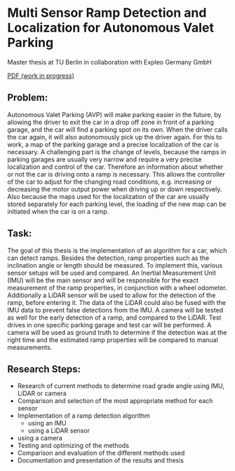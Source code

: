 # Multi Sensor Ramp Detection and Localization for Autonomous Valet Parking

Master thesis at TU Berlin in collaboration with Expleo Germany GmbH

[PDF (work in progress)](https://github.com/FSaal/masterThesis/blob/main/Thesis/Main_Thesis/main.pdf)

## Problem:
Autonomous Valet Parking (AVP) will make parking easier in the future, by allowing the driver to exit the car in a drop off zone in front of a parking garage, and the car will find a parking spot on its own. When the driver calls the car again, it will also autonomously pick up the driver again. For this to work, a map of the parking garage and a precise localization of the car is necessary.
A challenging part is the change of levels, because the ramps in parking garages are usually very narrow and require a very precise localization and control of the car.  Therefore an information about whether or not the car is driving onto a ramp is necessary. This allows the controller of the car to adjust for the changing road conditions, e.g. increasing or decreasing the motor output power when driving up or down respectively. Also because the maps used for the localization of the car are usually stored separately for each parking level, the loading of the new map can be initiated when the car is on a ramp.

## Task:
The goal of this thesis is the implementation of an algorithm for a car, which can detect ramps. Besides the detection, ramp properties such as the inclination angle or length should be measured. To implement this, various sensor setups will be used and compared. An Inertial Measurement Unit (IMU) will be the main sensor and will be responsible for the exact measurement of the ramp properties, in conjunction with a wheel odometer. Additionally a LiDAR sensor will be used to allow for the detection of the ramp, before entering it.  The data of the LiDAR could also be fused with the IMU data to prevent false detections from the IMU. A camera will be tested as well for the early detection of a ramp, and compared to the LiDAR.
Test drives in one specific parking garage and test car will be performed. A camera will be used as ground truth to determine if the detection was at the right time and the estimated ramp properties will be compared to manual measurements.

## Research Steps:
- Research of current methods to determine road grade angle using IMU, LiDAR or camera
- Comparison and selection of the most appropriate method for each sensor
- Implementation of a ramp detection algorithm
    - using an IMU
    - using a LiDAR sensor
-    using a camera
- Testing and optimizing of the methods
- Comparison and evaluation of the different methods used
- Documentation and presentation of the results and thesis
